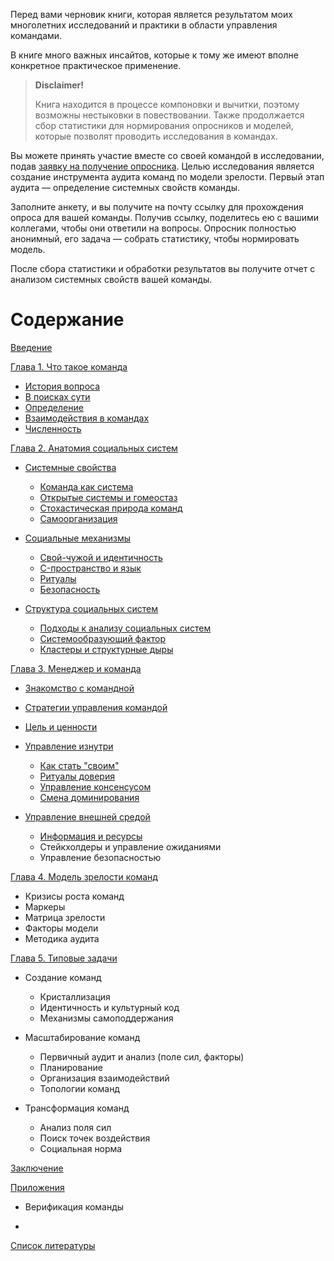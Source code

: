 Перед вами черновик книги, которая является результатом моих многолетних исследований и практики в области управления командами.

В книге много важных инсайтов, которые к тому же имеют вполне конкретное практическое применение.

> **Disclaimer!**
> 
> Книга находится в процессе компоновки и вычитки, поэтому возможны нестыковки в повествовании. Также продолжается сбор статистики для нормирования опросников и моделей, которые позволят проводить исследования в командах.

Вы можете принять участие вместе со своей командой в исследовании, подав [заявку на получение опросника](https://forms.gle/dRAKLccWknNzZkf8A). Целью исследования является создание инструмента аудита команд по модели зрелости. Первый этап аудита — определение системных свойств команды.

Заполните анкету, и вы получите на почту ссылку для прохождения опроса для вашей команды. Получив ссылку, поделитесь ею с вашими коллегами, чтобы они ответили на вопросы. Опросник полностью анонимный, его задача — собрать статистику, чтобы нормировать модель.

После сбора статистики и обработки результатов вы получите отчет с анализом системных свойств вашей команды.

<!-- К методике аудита и анализа я тоже старался подходить научно, но качество модели еще предстоит повышать, а для этого нужна статистика. Поэтому приглашаю поучаствовать в исследованиях моих исследованиях. (ссылки будут позже) -->

# Содержание

[Введение](0.intro.md)

[Глава 1. Что такое команда](01.chapter1.md)

- [История вопроса](01.chapter1.md#история-вопроса)
- [В поисках сути](01.chapter1.md#В-поисках-сути)
- [Определение](01.chapter1.md#определение)
- [Взаимодействия в командах](01.chapter1.md#Взаимодействия-в-командах)
- [Численность](01.chapter1.md#численность)

[Глава 2. Анатомия социальных систем](02.chapter2.md)

- [Системные свойства]()
  
  - [Команда как система](02.chapter2.md#КомандаКакСистема)
  - [Открытые системы и гомеостаз](02.chapter2.md#ОткрытыеСистемыИГомеостаз)
  - [Стохастическая природа команд](02.chapter2.md#)
  - [Самоорганизация](02.chapter2.md#Самоорганизация)

- [Социальные механизмы](02.chapter2.md#Социальные-Механизмы)
  
  - [Свой-чужой и идентичность](02.chapter2.md#Свой-чужой-и-идентичность)
  - [C-пространство и язык](02.chapter2.md#C-пространство-и-язык)
  - [Ритуалы](02.chapter2.md#Ритуалы)
  - [Безопасность](02.chapter2.md#Безопасность)

- [Структура социальных систем](02.chapter2.md#Структура-социальных-систем)
  
  - [Подходы к анализу социальных систем](02.chapter2.md#Подходы-к-анализу-социальных-систем)
  - [Системообразующий фактор](02.chapter2.md#Системообразующий-фактор)
  - [Кластеры и структурные дыры](02.chapter2.md#Кластеры-и-структурные-дыры)

[Глава 3. Менеджер и команда](03.chapter3.md)

- [Знакомство с командной](03.chapter3.md#Знакомство-c-командной)

- [Стратегии управления командой](03.chapter3.md#Стратегии-управления-командой)

- [Цель и ценности](03.chapter3.md#Цель-и-ценности)

- [Управление изнутри](03.chapter3.md#Управление-изнутри)
  
  - [Как стать "своим"](03.chapter3.md#Как-стать-своим)
  - [Ритуалы доверия](03.chapter3.md#Ритуалы-доверия)
  - [Управление консенсусом](03.chapter3.md#Управление-консенсусом)
  - [Смена доминирования](03.chapter3.md#Смена-доминирования)

- [Управление внешней средой](03.chapter3.md#Управление-внешней-средой)
  
  - [Информация и ресурсы](03.chapter3.md#Информация-и-ресурсы)
  - Стейкхолдеры и управление ожиданиями
  - Управление безопасностью

[Глава 4. Модель зрелости команд](04.chapter4.md)

- Кризисы роста команд
- Маркеры
- Матрица зрелости
- Факторы модели
- Методика аудита

[Глава 5. Типовые задачи](05.chapter5.md)

- Создание команд
  
  - Кристаллизация
  - Идентичность и культурный код
  - Механизмы самоподдержания

- Масштабирование команд
  
  - Первичный аудит и анализ (поле сил, факторы)
  - Планирование
  - Организация взаимодействий
  - Топологии команд

- Трансформация команд
  
  - Анализ поля сил
  - Поиск точек воздействия
  - Социальная норма

[Заключение](conclusion.md)

[Приложения]()

- Верификация команды

- 

[Список литературы](references.md)
